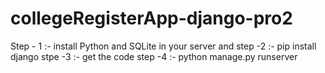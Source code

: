 # collegeRegisterApp-django-pro2
Step - 1 :- install Python and SQLite in your server and 
step -2 :- pip install django
stpe -3 :- get the code
step -4 :- python manage.py runserver
